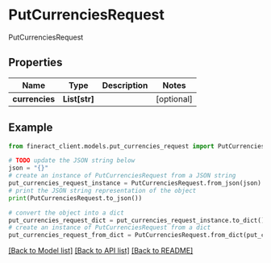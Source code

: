 # PutCurrenciesRequest

PutCurrenciesRequest

## Properties

Name | Type | Description | Notes
------------ | ------------- | ------------- | -------------
**currencies** | **List[str]** |  | [optional] 

## Example

```python
from fineract_client.models.put_currencies_request import PutCurrenciesRequest

# TODO update the JSON string below
json = "{}"
# create an instance of PutCurrenciesRequest from a JSON string
put_currencies_request_instance = PutCurrenciesRequest.from_json(json)
# print the JSON string representation of the object
print(PutCurrenciesRequest.to_json())

# convert the object into a dict
put_currencies_request_dict = put_currencies_request_instance.to_dict()
# create an instance of PutCurrenciesRequest from a dict
put_currencies_request_from_dict = PutCurrenciesRequest.from_dict(put_currencies_request_dict)
```
[[Back to Model list]](../README.md#documentation-for-models) [[Back to API list]](../README.md#documentation-for-api-endpoints) [[Back to README]](../README.md)


